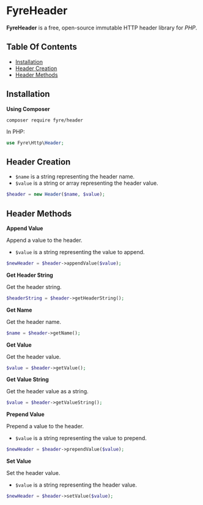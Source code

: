 # FyreHeader

**FyreHeader** is a free, open-source immutable HTTP header library for *PHP*.


## Table Of Contents
- [Installation](#installation)
- [Header Creation](#header-creation)
- [Header Methods](#header-methods)



## Installation

**Using Composer**

```
composer require fyre/header
```

In PHP:

```php
use Fyre\Http\Header;
```


## Header Creation

- `$name` is a string representing the header name.
- `$value` is a string or array representing the header value.

```php
$header = new Header($name, $value);
```


## Header Methods

**Append Value**

Append a value to the header.

- `$value` is a string representing the value to append.

```php
$newHeader = $header->appendValue($value);
```

**Get Header String**

Get the header string.

```php
$headerString = $header->getHeaderString();
```

**Get Name**

Get the header name.

```php
$name = $header->getName();
```

**Get Value**

Get the header value.

```php
$value = $header->getValue();
```

**Get Value String**

Get the header value as a string.

```php
$value = $header->getValueString();
```

**Prepend Value**

Prepend a value to the header.

- `$value` is a string representing the value to prepend.

```php
$newHeader = $header->prependValue($value);
```

**Set Value**

Set the header value.

- `$value` is a string representing the header value.

```php
$newHeader = $header->setValue($value);
```